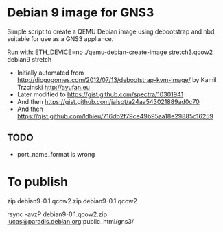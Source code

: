 # Debian 9 image for GNS3

Simple script to create a QEMU Debian image using debootstrap and nbd, suitable for use as a GNS3 appliance.

Run with: ETH_DEVICE=no ./qemu-debian-create-image stretch3.qcow2 debian9 stretch

 * Initially automated from <http://diogogomes.com/2012/07/13/debootstrap-kvm-image/> by Kamil Trzcinski <http://ayufan.eu>
 * Later modified to <https://gist.github.com/spectra/10301941>
 * And then <https://gist.github.com/jalsot/a24aa543021889ad0c70>
 * And then <https://gist.github.com/ldhieu/716db2f79ce49b95aa18e29885c16259>

## TODO

* port_name_format is wrong

# To publish

zip debian9-0.1.qcow2.zip debian9-0.1.qcow2

rsync -avzP debian9-0.1.qcow2.zip lucas@paradis.debian.org:public_html/gns3/
